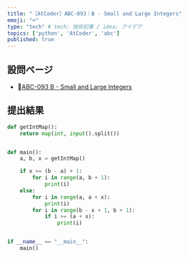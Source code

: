 ```yaml
---
title: "［AtCoder］ABC-093｜B - Small and Large Integers"
emoji: "⌨️"
type: "tech" # tech: 技術記事 / idea: アイデア
topics: ['python', 'AtCoder', 'abc']
published: true
---
```


## 設問ページ

- 🔗[ABC-093 B - Small and Large Integers](https://atcoder.jp/contests/abc093/tasks/abc093_b)

## 提出結果

```python
def getIntMap():
    return map(int, input().split())


def main():
    a, b, x = getIntMap()

    if x >= (b - a) + 1:
        for i in range(a, b + 1):
            print(i)
    else:
        for i in range(a, a + x):
            print(i)
        for i in range(b - x + 1, b + 1):
            if i >= (a + x):
                print(i)


if __name__ == "__main__":
    main()
```
